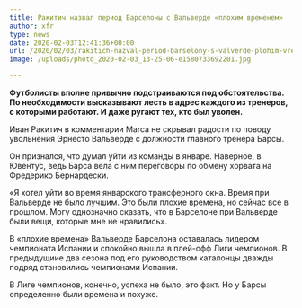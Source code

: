 ```yaml
---
title: Ракитич назвал период Барселоны с Вальверде «плохим временем»
author: xfr
type: news
date: 2020-02-03T12:41:36+00:00
url: /2020/02/03/rakitich-nazval-period-barselony-s-valverde-plohim-vremenem/
image: /uploads/photo_2020-02-03_13-25-06-e1580733692201.jpg

---
```

**Футболисты вполне привычно подстраиваются под обстоятельства. По необходимости высказывают лесть в адрес каждого из тренеров, с которыми работают. И даже ругают тех, кто был уволен.**

Иван Ракитич в комментарии Marca не скрывал радости по поводу увольнения Эрнесто Вальверде с должности главного тренера Барсы.

Он признался, что думал уйти из команды в январе. Наверное, в Ювентус, ведь Барса вела с ним переговоры по обмену хорвата на Фредерико Бернардески.

«Я хотел уйти во время январского трансферного окна. Время при Вальверде не было лучшим. Это были плохие времена, но сейчас все в прошлом. Могу однозначно сказать, что в Барселоне при Вальверде были вещи, которые мне не нравились».

В «плохие времена» Вальверде Барселона оставалась лидером чемпионата Испании и спокойно вышла в плей-офф Лиги чемпионов. В предыдущиие два сезона под его руководством каталонцы дважды подряд становились чемпионами Испании.

В Лиге чемпионов, конечно, успеха не было, это факт. Но у Барсы определенно были времена и похуже.
